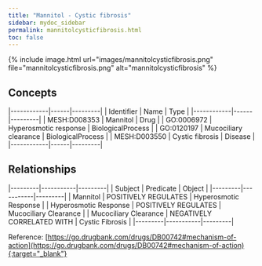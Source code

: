 ```yaml
---
title: "Mannitol - Cystic fibrosis"
sidebar: mydoc_sidebar
permalink: mannitolcysticfibrosis.html
toc: false 
---
```


{% include image.html url="images/mannitolcysticfibrosis.png" file="mannitolcysticfibrosis.png" alt="mannitolcysticfibrosis" %}

## Concepts

|------------|------|---------|
| Identifier | Name | Type    |
|------------|------|---------|
| MESH:D008353 | Mannitol | Drug |
| GO:0006972 | Hyperosmotic response | BiologicalProcess |
| GO:0120197 | Mucociliary clearance | BiologicalProcess |
| MESH:D003550 | Cystic fibrosis | Disease |
|------------|------|---------|

## Relationships

|---------|-----------|---------|
| Subject | Predicate | Object  |
|---------|-----------|---------|
| Mannitol | POSITIVELY REGULATES | Hyperosmotic Response |
| Hyperosmotic Response | POSITIVELY REGULATES | Mucociliary Clearance |
| Mucociliary Clearance | NEGATIVELY CORRELATED WITH | Cystic Fibrosis |
|---------|-----------|---------|

Reference: [https://go.drugbank.com/drugs/DB00742#mechanism-of-action](https://go.drugbank.com/drugs/DB00742#mechanism-of-action){:target="_blank"}